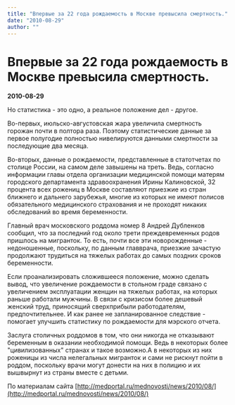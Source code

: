 ```yaml
---
title: "Впервые за 22 года рождаемость в Москве превысила смертность."
date: "2010-08-29"
author: ""
---
```


# Впервые за 22 года рождаемость в Москве превысила смертность.

**2010-08-29** 

Но статистика - это одно, а реальное положение дел - другое.

Во-первых, июльско-августовская жара увеличила смертность горожан почти в полтора раза. Поэтому статистические данные за первое полугодие полностью нивелируются данными смертности за последующие два месяца.

Во-вторых, данные о рождаемости, представленные в статотчетах по столице России, на самом деле завышены на треть. Ведь, согласно информации главы отдела организации медицинской помощи матерям городского департамента здравоохранения Ирины Калиновской, 32 процента всех рожениц в Москве составляют приезжие из стран ближнего и дальнего зарубежья, многие из которых не имеют полисов обязательного медицинского страхования и не проходят никаких обследований во время беременности.

Главный врач московского роддома номер 8 Андрей Дубленков сообщил, что за последний год около трети преждевременных родов пришлось на мигранток. То есть, почти все эти новорожденные - недоношенные, поскольку, по данным главврача, приезжие зачастую продолжают трудиться на тяжелых работах до самых поздних сроков беременности.

Если проанализировать сложившееся положение, можно сделать вывод, что увеличение рождаемости в стольном граде связано с увеличением эксплуатации женщин на тяжелых работах, на которых раньше работали мужчины. В связи с кризисом более дешевый женский труд, приносящий сверхприбыли работодателям, предпочтительнее. И как ранее не запланированное следствие - помогает улучшить статистику по рождаемости для мэрского отчета.

Заслуга столичных роддомов в том, что они никогда не отказывают беременным в оказании необходимой помощи. Ведь в некоторых более "цивилизованных" странах и такое возможно.А в некоторых из них роженицы из числа нелегальных мигранток и сами не рискнут пойти в роддом, поскольку врачи могут донести на них в полицию и их вышвырнут из страны вместе с детьми.

По материалам сайта [http://medportal.ru/mednovosti/news/2010/08/](http://medportal.ru/mednovosti/news/2010/08/)
